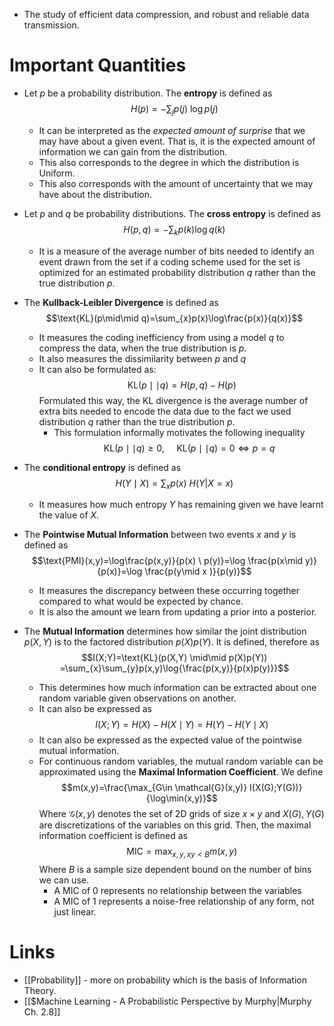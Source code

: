 * The study of efficient data compression, and robust and reliable data transmission.
# Important Quantities
* Let $p$ be a probability distribution. The **entropy** is defined as $$H(p)=-\sum_{j}p(j)\ \log{p(j)}$$
	* It can be interpreted as the *expected amount of surprise* that we may have about a given event. That is, it is the expected amount of information we can gain from the distribution. 
	* This also corresponds to the degree in which the distribution is Uniform.
	* This also corresponds with the amount of uncertainty that we may have about the distribution.

* Let $p$ and $q$ be probability distributions. The **cross entropy** is defined as $$H(p,q)=-\sum_{k}p(k) \log{q(k)}$$
	* It is a measure of the average number of bits needed to identify an event drawn from the set if a coding scheme used for the set is optimized for an estimated probability distribution $q$ rather than the true distribution $p$.

* The **Kullback-Leibler Divergence** is defined as $$\text{KL}(p\mid\mid q)=\sum_{x}p(x)\log\frac{p(x)}{q(x)}$$
	* It measures the coding inefficiency from using a model $q$ to compress the data, when the true distribution is $p$. 
	* It also measures the dissimilarity between $p$ and $q$
	* It can also be formulated as: $$\text{KL}(p\mid\mid q)=H(p,q)-H(p)$$Formulated this way, the KL divergence is the average number of extra bits needed to encode the data due to the fact we used distribution $q$ rather than the true distribution $p$.
		* This formulation informally motivates the following inequality $$\text{KL}(p\mid\mid q) \ge 0, \ \ \  \ \ \text{KL}(p\mid\mid q)=0\iff p=q$$
* The **conditional entropy** is defined as $$H(Y\mid X)=\sum_{x}p(x) \ H(Y|X=x)$$
	* It measures how much entropy $Y$ has remaining given we have learnt the value of $X$.


* The **Pointwise Mutual Information** between two events $x$ and $y$ is defined as $$\text{PMI}(x,y)=\log\frac{p(x,y)}{p(x) \ p(y)}=\log \frac{p(x\mid y)}{p(x)}=\log \frac{p(y\mid x )}{p(y)}$$
	* It measures the discrepancy between these occurring together compared to what would be expected by chance.
	* It is also the amount we learn from updating a prior into a posterior.

* The **Mutual Information** determines how similar the joint distribution $p(X,Y)$ is to the factored distribution $p(X)p(Y)$. It is defined, therefore as $$I(X;Y)=\text{KL}(p(X,Y) \mid\mid p(X)p(Y)) =\sum_{x}\sum_{y}p(x,y)\log{\frac{p(x,y)}{p(x)p(y)}}$$
	* This determines how much information can be extracted about one random variable given observations on another.
	* It can also be expressed as $$I(X;Y)=H(X)-H(X\mid Y)=H(Y)-H(Y\mid X)$$
	* It can also be expressed as the expected value of the pointwise mutual information.
	* For continuous random variables, the mutual random variable can be approximated using the **Maximal Information Coefficient**. We define $$m(x,y)=\frac{\max_{G\in \mathcal{G}(x,y)}  I(X(G);Y(G))}{\log\min(x,y)}$$Where $\mathcal{G}(x,y)$ denotes the set of 2D grids of size $x\times y$ and $X(G),Y(G)$ are discretizations of the variables on this grid. Then, the maximal information coefficient is defined as $$\text{MIC}=\max_{x,y,xy<B}m(x,y)$$Where $B$ is a sample size dependent bound on the number of bins we can use. 
		* A MIC of $0$ represents no relationship between the variables
		* A MIC of $1$ represents a noise-free relationship of any form, not just linear.
# Links
* [[Probability]] - more on probability which is the basis of Information Theory.
* [[$Machine Learning - A Probabilistic Perspective by Murphy|Murphy Ch. 2.8]]